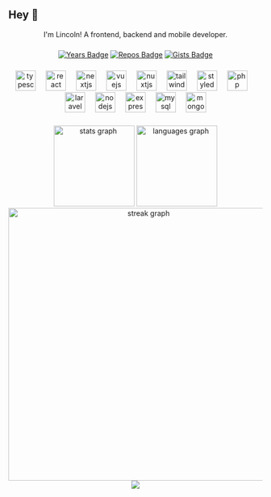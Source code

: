 ## Hey 👋
<div align="center"> 
 I'm Lincoln! A frontend, backend and mobile developer.
</div>

###

<div align="center"> 
 
 [![Years Badge](https://badges.pufler.dev/years/lincolnbrito)](https://badges.pufler.dev)
 [![Repos Badge](https://badges.pufler.dev/repos/lincolnbrito)](https://badges.pufler.dev)
 [![Gists Badge](https://badges.pufler.dev/gists/lincolnbrito)](https://badges.pufler.dev)
 
</div>


###
<div align="center">
  <img src="https://cdn.simpleicons.org/typescript/3178C6" height="40" alt="typescript logo"  />
  <img width="12" />
  <img src="https://cdn.simpleicons.org/react/61DAFB" height="40" alt="react logo"  />
  <img width="12" />
  <img src="https://skillicons.dev/icons?i=nextjs" height="40" alt="nextjs logo"  />
  <img width="12" />
  <img src="https://cdn.jsdelivr.net/gh/devicons/devicon/icons/vuejs/vuejs-original.svg" height="40" alt="vuejs logo"  />
  <img width="12" />
  <img src="https://cdn.jsdelivr.net/gh/devicons/devicon/icons/nuxtjs/nuxtjs-original.svg" height="40" alt="nuxtjs logo"  />
  <img width="12" />
  <img src="https://cdn.simpleicons.org/tailwindcss/06B6D4" height="40" alt="tailwindcss logo"  />
  <img width="12" />
  <img src="https://skillicons.dev/icons?i=styledcomponents" height="40" alt="styledcomponents logo"  />
  <img width="12" />
  <img src="https://cdn.simpleicons.org/php/777BB4" height="40" alt="php logo"  />
  <img width="12" />
  <img src="https://cdn.simpleicons.org/laravel/FF2D20" height="40" alt="laravel logo"  />
  <img width="12" />
  <img src="https://cdn.simpleicons.org/nodedotjs/339933" height="40" alt="nodejs logo"  />
  <img width="12" />
  <img src="https://skillicons.dev/icons?i=express" height="40" alt="express logo"  />
  <img width="12" />
  <img src="https://cdn.jsdelivr.net/gh/devicons/devicon/icons/mysql/mysql-original.svg" height="40" alt="mysql logo"  />
  <img width="12" />
  <img src="https://cdn.simpleicons.org/mongodb/47A248" height="40" alt="mongodb logo"  />
</div>

### 

<div align="center"> 
  <img src="https://github-readme-stats.vercel.app/api?username=lincolnbrito&hide_title=false&hide_rank=true&show_icons=true&include_all_commits=true&count_private=true&disable_animations=false&theme=dracula&hide_border=true&locale=en&order=1" height="160" alt="stats graph"  />
 
 <img src="https://github-readme-stats.vercel.app/api/top-langs?username=lincolnbrito&locale=en&hide_title=false&layout=compact&card_width=320&langs_count=6&theme=dracula&hide_border=true&order=2" height="160" alt="languages graph"  />
</div> 
 <div align="center"> 
 <img src="https://streak-stats.demolab.com?user=lincolnbrito&locale=en&mode=yearly&theme=dracula&hide_border=true&border_radius=5&order=3" width="540" alt="streak graph"  /><br/>
 
 <img src="https://github-profile-trophy.vercel.app/?username=lincolnbrito&theme=onedark&no-frame=true&no-bg=false&row=2&column=5&margin-w=6&margin-h=6" />

</div>
